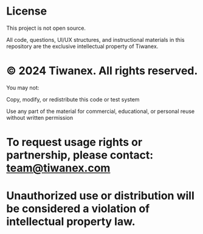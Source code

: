 # License
This project is not open source.

All code, questions, UI/UX structures, and instructional materials in this repository are the exclusive intellectual property of Tiwanex.

# © 2024 Tiwanex. All rights reserved.

You may not:

Copy, modify, or redistribute this code or test system

Use any part of the material for commercial, educational, or personal reuse without written permission

# To request usage rights or partnership, please contact: team@tiwanex.com

# Unauthorized use or distribution will be considered a violation of intellectual property law.
